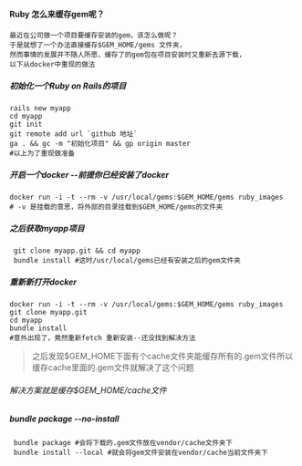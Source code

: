 #### Ruby 怎么来缓存gem呢？
    最近在公司做一个项目要缓存安装的gem，该怎么做呢？
    于是就想了一个办法直接缓存$GEM_HOME/gems 文件夹，
    然而事情的发展并不随人所愿，缓存了的gem包在项目安装时又重新去源下载，
    以下从docker中重现的做法

##### 初始化一个Ruby on Rails的项目
```
rails new myapp
cd myapp
git init
git remote add url `github 地址`
ga . && gc -m "初始化项目" && gp origin master
#以上为了重现做准备
```

##### 开启一个docker --前提你已经安装了docker
```
docker run -i -t --rm -v /usr/local/gems:$GEM_HOME/gems ruby_images 
# -v 是挂载的意思，将外部的目录挂载到$GEM_HOME/gems的文件夹
```

##### 之后获取myapp项目
```
 git clone myapp.git && cd myapp
 bundle install #这时/usr/local/gems已经有安装之后的gem文件夹
```

##### 重新新打开docker
```
docker run -i -t --rm -v /usr/local/gems:$GEM_HOME/gems ruby_images 
git clone myapp.git
cd myapp
bundle install
#意外出现了，竟然重新fetch 重新安装--还没找到解决方法
```
> 之后发现$GEM_HOME下面有个cache文件夹能缓存所有的.gem文件所以缓存cache里面的.gem文件就解决了这个问题

###### 解决方案就是缓存$GEM_HOME/cache文件

##### bundle package --no-install
```
 bundle package #会将下载的.gem文件放在vendor/cache文件夹下
 bundle install --local #就会将gem文件安装在vendor/cache当前文件夹下
```